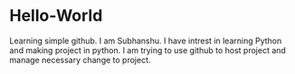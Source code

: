 # Hello-World
Learning simple github.
I am Subhanshu. I have intrest in learning Python and making project in python.
I am trying to use github to host project and manage necessary change to project.
